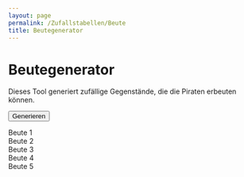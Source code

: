 ```yaml
---
layout: page
permalink: /Zufallstabellen/Beute
title: Beutegenerator
---
```


# Beutegenerator

Dieses Tool generiert zufällige Gegenstände, die die Piraten erbeuten können.

<button class="btn btn-yellow" id="generate">Generieren</button>

<div class="list-group">
    <div class="list-group-item" id="beute1">Beute 1</div>
    <div class="list-group-item" id="beute2">Beute 2</div>
    <div class="list-group-item" id="beute3">Beute 3</div>
    <div class="list-group-item" id="beute4">Beute 4</div>
    <div class="list-group-item" id="beute5">Beute 5</div>
</div>

<script type="text/javascript" src="/assets/js/data_names.js"></script>
<script type="text/javascript" src="/assets/js/zufallstabellen.js"></script>
<script type="text/javascript" src="/assets/js/zufallsgenerator.js"></script>
<script type="text/javascript" src="/assets/js/beute.js"></script>
